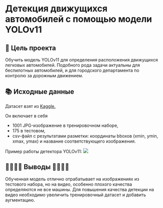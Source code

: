 # Детекция движущихся автомобилей с помощью модели YOLOv11

## 📌 Цель проекта
Обучить модель YOLOv11 для определения расположения движущихся легковых автомобилей. Подобного рода задачи актуальны для беспилотных автомобилей, и для городского департамента по контролю за дорожным движением.

## 📚 Исходные данные
Датасет взят из [Kaggle.](https://www.kaggle.com/code/moemnelhalose/car-objcet-detection-yolo8/input) 

Он включает в себя 
- 1001 JPG-изображение в тренировочном наборе,
- 175 в тестовом,
- csv-файл с результатами разметки: координаты bboxoв (xmin, ymin, xmax, ymax) и название соответствующего изображения.

Пример работы детектора YOLOv11:
![](sample/example.gif)

## 🚗🚗🚗🚗 Выводы 🚗🚗🚗🚗
Обученная модель отлично отрабатывает на изображениях из тестового набора, но на видео, особенно плохого качества определяются не все машины. Для повышения качества детекции на видео необходимо увеличить тренировочный датасет и добавить аугментацию.
